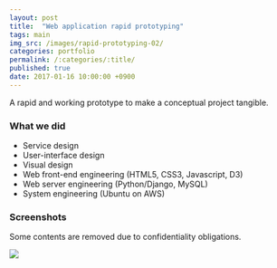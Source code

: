 ```yaml
---
layout: post
title:  "Web application rapid prototyping"
tags: main
img_src: /images/rapid-prototyping-02/
categories: portfolio
permalink: /:categories/:title/
published: true
date: 2017-01-16 10:00:00 +0900
---
```


A rapid and working prototype to make a conceptual project tangible.


### What we did

- Service design
- User-interface design
- Visual design
- Web front-end engineering (HTML5, CSS3, Javascript, D3)
- Web server engineering (Python/Django, MySQL)
- System engineering (Ubuntu on AWS)


### Screenshots

Some contents are removed due to confidentiality obligations.

<div markdown="0" class="desktop only non-retina"><img src="{{ page.img_src }}home.jpg"></div>